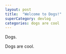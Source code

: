 ```yaml
---
layout: post
title:  "Welcome to Dogs!"
superCategory: devlog
categories: dogs are cool
---
```

Dogs.

Dogs are cool.
